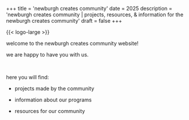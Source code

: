 +++
title = 'newburgh creates community'
date = 2025
description = 'newburgh creates community | projects, resources, & information for the newburgh creates community'
draft = false
+++

{{< logo-large >}}

welcome to the newburgh creates community website!

we are happy to have you with us.  

<br>

here you will find: 

- projects made by the community

- information about our programs

- resources for our community

<br>

